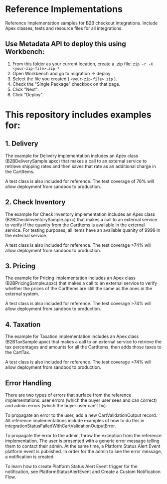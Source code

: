 # Reference Implementations

Reference Implementation samples for B2B checkout integrations. Include Apex classes, tests and resource files for all integrations.

## Use Metadata API to deploy this using Workbench:

1.  From this folder as your current location, create a .zip file:
    `zip -r -X <your-zip-file>.zip *`
2.  Open Workbench and go to migration -> deploy.
3.  Select the file you created ( `<your-zip-file>.zip` ).
4.  Check the "Single Package" checkbox on that page.
5.  Click "Next".
6.  Click "Deploy".

# This repository includes examples for:

## 1. Delivery

The example for Delivery implementation includes an Apex class (B2BDeliverySample.apxc) that makes a call to an external service to retrieve shipping rates and then saves that rate as an additional charge in the CartItems.

A test class is also included for reference. The test coverage of 76% will allow deployment from sandbox to production.

## 2. Check Inventory

The example for Check Inventory implementation includes an Apex class (B2BCheckInventorySample.apxc) that makes a call to an external service to verify if the quanity from the CartItems is available in the external service. For testing purposes, all items have an available quanity of 9999 in the external service.

A test class is also included for reference. The test coverage >74% will allow deployment from sandbox to production.

## 3. Pricing

The example for Pricing implementation includes an Apex class (B2BPricingSample.apxc) that makes a call to an external service to verify whether the prices of the CartItems are still the same as the ones in the external system.

A test class is also included for reference. The test coverage >74% will allow deployment from sandbox to production.

## 4. Taxation

The example for Taxation implementation includes an Apex class (B2BTaxSample.apxc) that makes a call to an external service to retrieve the tax percentages and amounts for all the CartItems, then adds those taxes to the CartTax.

A test class is also included for reference. The test coverage >74% will allow deployment from sandbox to production.

## Error Handling

There are two types of errors that surface from the reference implementations: user errors (which the buyer user sees and can correct) and admin errors (which the buyer user can’t fix).

To propagate an error to the user, add a new CartValidationOutput record. All reference implementations include examples of how to do this in integrationStatusFailedWithCartValidationOutputError.

To propagate the error to the admin, throw the exception from the reference implementation. The user is presented with a generic error message telling them to contact their admin. At the same time, a Platform Status Alert Event platform event is published. In order for the admin to see the error message, a notification is created.

To learn how to create Platform Status Alert Event trigger for the notification, see PlatformStatusAlertEvent and Create a Custom Notification Flow.
